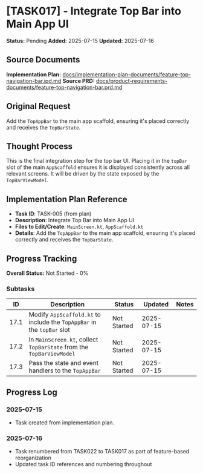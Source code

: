 # [TASK017] - Integrate Top Bar into Main App UI

**Status:** Pending
**Added:** 2025-07-15
**Updated:** 2025-07-16

## Source Documents
**Implementation Plan:** [docs/implementation-plan-documents/feature-top-navigation-bar.ipd.md](docs/implementation-plan-documents/feature-top-navigation-bar.ipd.md)
**Source PRD:** [docs/product-requirements-documents/feature-top-navigation-bar.prd.md](docs/product-requirements-documents/feature-top-navigation-bar.prd.md)

## Original Request
Add the `TopAppBar` to the main app scaffold, ensuring it's placed correctly and receives the `TopBarState`.

## Thought Process
This is the final integration step for the top bar UI. Placing it in the `topBar` slot of the main `AppScaffold` ensures it is displayed consistently across all relevant screens. It will be driven by the state exposed by the `TopBarViewModel`.

## Implementation Plan Reference
- **Task ID**: TASK-005 (from plan)
- **Description**: Integrate Top Bar into Main App UI
- **Files to Edit/Create**: `MainScreen.kt`, `AppScaffold.kt`
- **Details**: Add the `TopAppBar` to the main app scaffold, ensuring it's placed correctly and receives the `TopBarState`.

## Progress Tracking

**Overall Status:** Not Started - 0%

### Subtasks
| ID | Description | Status | Updated | Notes |
|----|-------------|--------|---------|-------|
| 17.1 | Modify `AppScaffold.kt` to include the `TopAppBar` in the `topBar` slot | Not Started | 2025-07-15 | |
| 17.2 | In `MainScreen.kt`, collect `TopBarState` from the `TopBarViewModel` | Not Started | 2025-07-15 | |
| 17.3 | Pass the state and event handlers to the `TopAppBar` | Not Started | 2025-07-15 | |

## Progress Log
### 2025-07-15
- Task created from implementation plan.

### 2025-07-16
- Task renumbered from TASK022 to TASK017 as part of feature-based reorganization
- Updated task ID references and numbering throughout
